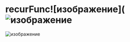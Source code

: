 # recurFunc![изображение](![изображение](https://user-images.githubusercontent.com/90178882/160569734-d9626a8b-7831-45a3-91a8-18d528034709.png)
![изображение](https://user-images.githubusercontent.com/90178882/160569417-d335041a-ada4-46ba-b92f-591dcc30d592.png)
